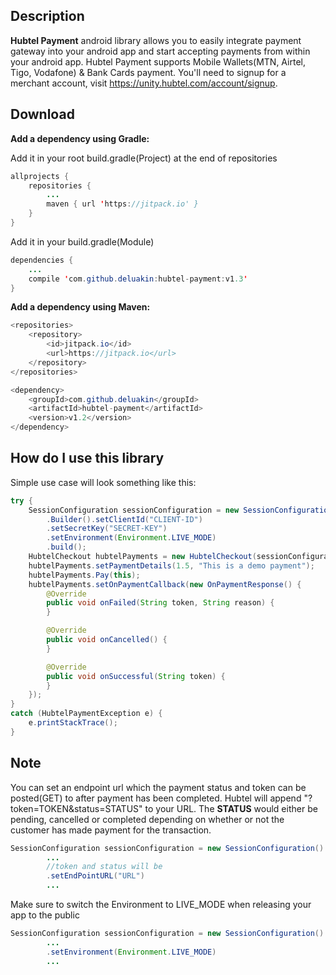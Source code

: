 ## Description
__Hubtel Payment__ android library allows you to easily integrate payment gateway into your android app and start accepting payments from within your android app.
Hubtel Payment supports Mobile Wallets(MTN, Airtel, Tigo, Vodafone) & Bank Cards payment. You'll need to signup for a merchant account, visit https://unity.hubtel.com/account/signup. 


## Download

__Add a dependency using Gradle:__

Add it in your root build.gradle(Project) at the end of repositories
```java
allprojects {
	repositories {
		...
		maven { url 'https://jitpack.io' }
	}
}
```
	
Add it in your build.gradle(Module)
```java
dependencies {
	...
	compile 'com.github.deluakin:hubtel-payment:v1.3'
}
```


__Add a dependency using Maven:__
```java
<repositories>
	<repository>
		<id>jitpack.io</id>
		<url>https://jitpack.io</url>
	</repository>
</repositories>
```

```java
<dependency>
	<groupId>com.github.deluakin</groupId>
	<artifactId>hubtel-payment</artifactId>
	<version>v1.2</version>
</dependency>
```

## How do I use this library
Simple use case will look something like this:

```java
try {
	SessionConfiguration sessionConfiguration = new SessionConfiguration()
		.Builder().setClientId("CLIENT-ID")
		.setSecretKey("SECRET-KEY")
		.setEnvironment(Environment.LIVE_MODE)
		.build();
	HubtelCheckout hubtelPayments = new HubtelCheckout(sessionConfiguration);
	hubtelPayments.setPaymentDetails(1.5, "This is a demo payment");
	hubtelPayments.Pay(this);
	hubtelPayments.setOnPaymentCallback(new OnPaymentResponse() {
		@Override
		public void onFailed(String token, String reason) {
		}

		@Override
		public void onCancelled() {
		}

		@Override
		public void onSuccessful(String token) {
		}
	});
}
catch (HubtelPaymentException e) {
	e.printStackTrace();
}
```


## Note
You can set an endpoint url which the payment status and token can be posted(GET) to after payment has been completed.
Hubtel will append "?token=TOKEN&status=STATUS" to your URL. 
The __STATUS__ would either be pending, cancelled or completed depending on whether or not the customer has made payment for the transaction.

```java
SessionConfiguration sessionConfiguration = new SessionConfiguration()
		...
		//token and status will be 
		.setEndPointURL("URL")
		...
```


Make sure to switch the Environment to LIVE_MODE when releasing your app to the public

```java
SessionConfiguration sessionConfiguration = new SessionConfiguration()
		...
		.setEnvironment(Environment.LIVE_MODE)
		...
```